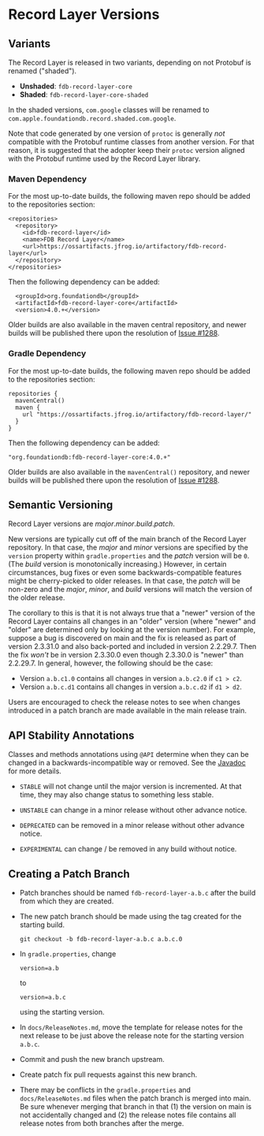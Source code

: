 # Record Layer Versions

## Variants

The Record Layer is released in two variants, depending on not Protobuf is renamed ("shaded").

* **Unshaded**: `fdb-record-layer-core`
* **Shaded**: `fdb-record-layer-core-shaded`

In the shaded versions, `com.google` classes will be renamed to `com.apple.foundationdb.record.shaded.com.google`.

Note that code generated by one version of `protoc` is generally *not* compatible with the Protobuf runtime classes from another version. For that reason, it is suggested that the adopter keep their `protoc` version aligned with the Protobuf runtime used by the Record Layer library.

### Maven Dependency

For the most up-to-date builds, the following maven repo should be added to the repositories section:

```
<repositories>
  <repository>
    <id>fdb-record-layer</id>
    <name>FDB Record Layer</name>
    <url>https://ossartifacts.jfrog.io/artifactory/fdb-record-layer</url>
  </repository>
</repositories>
```

Then the following dependency can be added:

```
  <groupId>org.foundationdb</groupId>
  <artifactId>fdb-record-layer-core</artifactId>
  <version>4.0.+</version>
```

Older builds are also available in the maven central repository, and newer builds will be published there upon the resolution of [Issue #1288](https://github.com/FoundationDB/fdb-record-layer/issues/1288).

### Gradle Dependency

For the most up-to-date builds, the following maven repo should be added to the repositories section:

```
repositories {
  mavenCentral()
  maven {
    url "https://ossartifacts.jfrog.io/artifactory/fdb-record-layer/"
  }
}
```

Then the following dependency can be added:

```
"org.foundationdb:fdb-record-layer-core:4.0.+"
```

Older builds are also available in the `mavenCentral()` repository, and newer builds will be published there upon the resolution of [Issue #1288](https://github.com/FoundationDB/fdb-record-layer/issues/1288).

## Semantic Versioning

Record Layer versions are *major*.*minor*.*build*.*patch*.

New versions are typically cut off of the main branch of the Record Layer repository. In that case, the *major* and *minor* versions are specified by the `version` property within `gradle.properties` and the *patch* version will be `0`. (The *build* version is monotonically increasing.) However, in certain circumstances, bug fixes or even some backwards-compatible features might be cherry-picked to older releases. In that case, the *patch* will be non-zero and the *major*, *minor*, and *build* versions will match the version of the older release.

The corollary to this is that it is not always true that a "newer" version of the Record Layer contains all changes in an "older" version (where "newer" and "older" are determined only by looking at the version number). For example, suppose a bug is discovered on main and the fix is released as part of version 2.3.31.0 and also back-ported and included in version 2.2.29.7. Then the fix *won't* be in version 2.3.30.0 even though 2.3.30.0 is "newer" than 2.2.29.7. In general, however, the following should be the case:

* Version `a.b.c1.0` contains all changes in version `a.b.c2.0` if `c1 > c2`.
* Version `a.b.c.d1` contains all changes in version `a.b.c.d2` if `d1 > d2`.

Users are encouraged to check the release notes to see when changes introduced in a patch branch are made available in the main release train.

## API Stability Annotations

Classes and methods annotations using `@API` determine when they can be changed in a backwards-incompatible way or removed. See the [Javadoc](https://javadoc.io/page/org.foundationdb/fdb-extensions/latest/com/apple/foundationdb/API.html) for more details.

* `STABLE` will not change until the major version is incremented. At that time, they may also change status to something less stable.

* `UNSTABLE` can change in a minor release without other advance notice.

* `DEPRECATED` can be removed in a minor release without other advance notice.

* `EXPERIMENTAL` can change / be removed in any build without notice.

## Creating a Patch Branch

* Patch branches should be named `fdb-record-layer-a.b.c` after the build from which they are created.

* The new patch branch should be made using the tag created for the starting build.

    ```
    git checkout -b fdb-record-layer-a.b.c a.b.c.0
    ```

* In `gradle.properties`, change

    ```
    version=a.b
    ```

    to

    ```
    version=a.b.c
    ```

    using the starting version.

* In `docs/ReleaseNotes.md`, move the template for release notes for the next release to be just above the release note for the starting version `a.b.c`.

* Commit and push the new branch upstream.

* Create patch fix pull requests against this new branch.

* There may be conflicts in the `gradle.properties` and `docs/ReleaseNotes.md` files when the patch branch is merged into main. Be sure whenever merging that branch in that (1) the version on main is not accidentally changed and (2) the release notes file contains all release notes from both branches after the merge.
